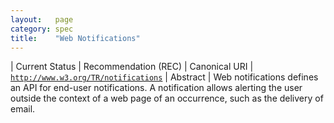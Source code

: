 ```yaml
---
layout:   page
category: spec
title:    "Web Notifications"
---
```


| Current Status | Recommendation (REC)
| Canonical URI | [`http://www.w3.org/TR/notifications`](http://www.w3.org/TR/notifications)
| Abstract | Web notifications defines an API for end-user notifications. A notification allows alerting the user outside the context of a web page of an occurrence, such as the delivery of email.